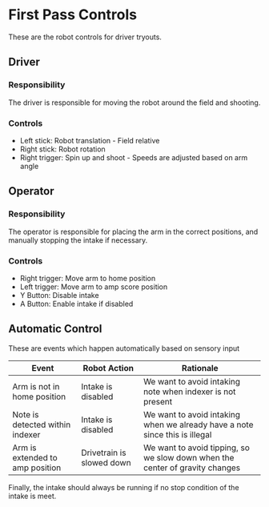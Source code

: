 # First Pass Controls
These are the robot controls for driver tryouts.

## Driver

### Responsibility
The driver is responsible for moving the robot around the field and shooting.

### Controls
- Left stick: Robot translation - Field relative
- Right stick: Robot rotation
- Right trigger: Spin up and shoot - Speeds are adjusted based on arm angle


## Operator

### Responsibility
The operator is responsible for placing the arm in the correct positions, and manually stopping the intake if necessary. 

### Controls
- Right trigger: Move arm to home position
- Left trigger: Move arm to amp score position
- Y Button: Disable intake
- A Button: Enable intake if disabled

## Automatic Control
These are events which happen automatically based on sensory input

| Event | Robot Action | Rationale |
| ----- | ------------ | --------- |
| Arm is not in home position | Intake is disabled | We want to avoid intaking note when indexer is not present |
| Note is detected within indexer | Intake is disabled | We want to avoid intaking when we already have a note since this is illegal |
| Arm is extended to amp position | Drivetrain is slowed down | We want to avoid tipping, so we slow down when the center of gravity changes |

Finally, the intake should always be running if no stop condition of the intake is meet. 

